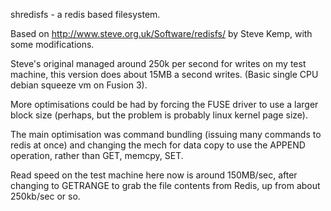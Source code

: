 shredisfs - a redis based filesystem.

Based on http://www.steve.org.uk/Software/redisfs/ by Steve Kemp, with some modifications.

Steve's original managed around 250k per second for writes on my test machine, this version does about 15MB a second writes. (Basic single CPU debian squeeze vm on Fusion 3).

More optimisations could be had by forcing the FUSE driver to use a larger block size (perhaps, but the problem is probably linux kernel page size).

The main optimisation was command bundling (issuing many commands to redis at once) and changing the mech for data copy to use the APPEND operation, rather than GET, memcpy, SET.

Read speed on the test machine here now is around 150MB/sec, after changing to GETRANGE to grab the file contents from Redis, up from about 250kb/sec or so. 

